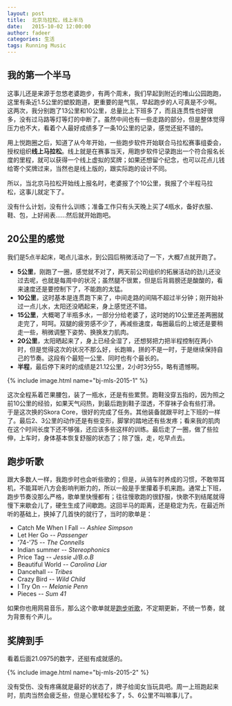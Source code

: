 ```yaml
---
layout: post
title:  北京马拉松，线上半马
date:   2015-10-02 12:00:00
author: fadeer
categories: 生活
tags: Running Music
---
```


我的第一个半马
----
这事儿还是来源于忽悠老婆跑步，有两个周末，我们早起到附近的堆山公园跑跑，这里有条近1.5公里的塑胶跑道，更重要的是气氛，早起跑步的人可真是不少啊。这两次，我分别跑了13公里和10公里，总量比上下班多了，而且连贯性也好很多，没有过马路等灯等灯的中断了。虽然中间也有一些走路的部分，但是整体觉得压力也不大，看着个人最好成绩多了一条10公里的记录，感觉还挺不错的。

用上悦跑圈之后，知道了从今年开始，一些跑步软件开始联合马拉松赛事组委会，授权组织**线上马拉松**。线上就是在赛事当天，用跑步软件记录跑出一个符合报名长度的里程，就可以获得一个线上虚拟的奖牌；如果还想留个纪念，也可以花点儿钱给寄个奖牌过来，当然也是线上版的，跟实际跑的设计不同。

所以，当北京马拉松开始线上报名时，老婆报了个10公里，我报了个半程马拉松，这事儿就定下了。

没有什么计划，没有什么训练；准备工作只有头天晚上买了4瓶水，备好衣服、鞋、包，上好闹表......然后就开始跑吧。

20公里的感觉
----
我们是5点半起床，喝点儿温水，到公园后稍微活动了一下，大概7点就开跑了。

* **5公里**，刚跑了一圈，感觉就不对了，两天前公司组织的拓展活动的劲儿还没过去呢，也就是每周中的状况；虽然腿不很累，但是后背肩膀还是酸酸的，看来速度还是要控制下了，不能跑的太猛。
* **10公里**，这时基本是连贯跑下来了，中间走路的间隔不超过半分钟；刚开始补过一点儿水，太阳还没晒起来，身上感觉还不错。
* **15公里**，大概喝了半瓶多水，一部分分给老婆了，这时她的10公里还差两圈就走完了，呵呵。双腿的疲劳感不少了，再减些速度，每圈最后的上坡还是要稍走一些，稍微调整下姿势、换换发力肌肉。
* **20公里**，太阳晒起来了，身上已经全湿了，还想努把力把半程控制在两小时，但是觉得这次的状况不那么好，长跑嘛，拼的不是一时，于是继续保持自己的节奏。这段有个最短一公里、同时也有个最长的。
* **半程**，最后停下来时的成绩是21.12公里，2小时3分55，略有遗憾啊。

{% include image.html name="bj-mls-2015-1" %}

<!--preview-end-->
这次全程系着芒果腰包，装了一瓶水，还是有些累赘。跑鞋没穿五指的，因为照之前10公里的经验，如果天气闷热，到最后跑到鞋子湿透，不穿袜子会有些打滑。于是这次换的Skora Core，很好的完成了任务。其他装备就跟平时上下班的一样了。最后2、3公里的动作还是有些变形，脚掌的踏地还有些发疼；看来我的肌肉在这个时间长度下还不够强，还应该多些这样的训练。最后走了一圈，做了些拉伸，上车时，身体基本恢复舒服的状态了；除了饿，走，吃早点去。

跑步听歌
----
跟大多数人一样，我跑步时也会听些歌的；但是，从骑车时养成的习惯，不敢带耳机，不能耳听八方会影响判断力的，所以一般是手里攥着手机来跑。通常上下班，跑步节奏没那么严格，歌单里快慢都有；往往慢歌跑的很舒服，快歌不到结尾就得慢下来歇会儿了，硬生生成了间歇跑。这回半马的距离，还是稳定为先，在最近所听的基础上，换掉了几首快的就行了，当时的歌单是：

* Catch Me When I Fall -- *Ashlee Simpson*
* Let Her Go -- *Passenger*
* '74-'75 -- *The Connells*
* Indian summer -- *Stereophonics*
* Price Tag -- *Jessie J/B.o.B*
* Beautiful World -- *Carolina Liar*
* Dancehall -- *Tribes*
* Crazy Bird -- *Wild Child*
* I Try On -- *Melanie Penn*
* Pieces -- *Sum 41*

如果你也用网易音乐，那么这个歌单就是[跑步听歌](http://music.163.com/#/playlist?id=34169772)，不定期更新，不统一节奏，就为背景有个声儿。

奖牌到手
----
看着后面21.0975的数字，还挺有成就感的。

{% include image.html name="bj-mls-2015-2" %}

没有受伤、没有疼痛就是最好的状态了，牌子给闺女当玩具吧。周一上班跑起来时，肌肉当然会疲乏些，但是心里轻松多了，5、6公里不叫嘛事儿了。

